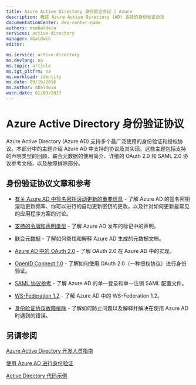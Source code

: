 ```yaml
---
title: Azure Active Directory 身份验证协议 | Azure
description: 概述 Azure Active Directory (AD) 支持的身份验证协议
documentationCenter: dev-center-name
authors: msmbaldwin
services: active-directory
manager: mbaldwin
editor: 

ms.service: active-directory
ms.devlang: na
ms.topic: article
ms.tgt_pltfrm: na
ms.workload: identity
ms.date: 09/16/2016
ms.author: mbaldwin
wacn.date: 01/03/2017
---
```


# Azure Active Directory 身份验证协议

Azure Active Directory (Azure AD) 支持多个最广泛使用的身份验证和授权协议。本部分中的主题介绍 Azure AD 中支持的协议及其实现。这些主题包括支持的声明类型的回顾、联合元数据的使用简介、详细的 OAuth 2.0 和 SAML 2.0 协议参考文档，以及故障排除部分。

## 身份验证协议文章和参考

- [有关 Azure AD 中签名密钥滚动更新的重要信息](./active-directory-signing-key-rollover.md) - 了解 Azure AD 的签名密钥滚动更新频率、你可以进行的自动更新密钥的更改，以及针对如何更新最常见的应用程序方案的讨论。

- [支持的令牌和声明类型](./active-directory-token-and-claims.md) - 了解 Azure AD 发布的标记中的声明。

- [联合元数据](./active-directory-federation-metadata.md) - 了解如何查找和解释 Azure AD 生成的元数据文档。

- [Azure AD 中的 OAuth 2.0](./active-directory-protocols-oauth-code.md) - 了解 OAuth 2.0 在 Azure AD 中的实现。

- [OpenID Connect 1.0](./active-directory-protocols-openid-connect-code.md) - 了解如何使用 OAuth 2.0（一种授权协议）进行身份验证。

- [SAML 协议参考](./active-directory-saml-protocol-reference.md) - 了解 Azure AD 的单一登录和单一注销 SAML 配置文件。

- [WS-Federation 1.2](./active-directory-developers-guide.md) - 了解 Azure AD 中的 WS-Federation 1.2。

- [身份验证协议故障排除](https://msdn.microsoft.com/zh-cn/library/azure/dn195584.aspx) - 了解如何防止问题以及解释并解决在使用 Azure AD 时遇到的错误。

## 另请参阅

[Azure Active Directory 开发人员指南](./active-directory-developers-guide.md)

[使用 Azure AD 进行身份验证](../app-service-web/web-sites-authentication-authorization.md)

[Active Directory 代码示例](./active-directory-code-samples.md)

<!---HONumber=Mooncake_Quality_Review_1230_2016-->